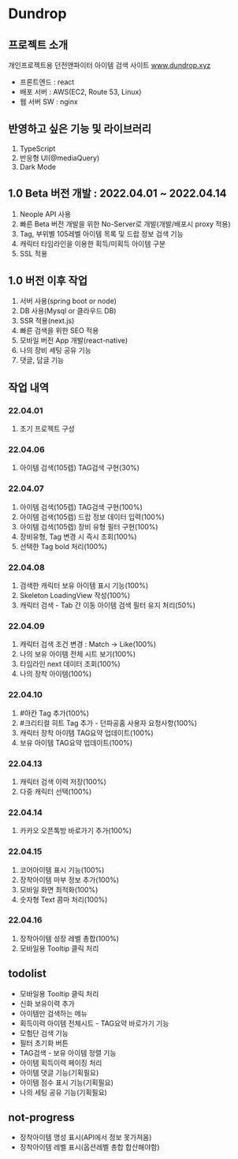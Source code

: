 # Dundrop

## 프로젝트 소개
개인프로젝트용 던전앤파이터 아이템 검색 사이트 www.dundrop.xyz
- 프론트엔드 : react
- 배포 서버 : AWS(EC2, Route 53, Linux)
- 웹 서버 SW : nginx

## 반영하고 싶은 기능 및 라이브러리
1. TypeScript
2. 반응형 UI(@mediaQuery)
3. Dark Mode

## 1.0 Beta 버전 개발 : 2022.04.01 ~ 2022.04.14
1. Neople API 사용
2. 빠른 Beta 버전 개발을 위한 No-Server로 개발(개발/배포시 proxy 적용)
3. Tag, 부위별 105레벨 아이템 목록 및 드랍 정보 검색 기능
4. 캐릭터 타임라인을 이용한 획득/미획득 아이템 구분
5. SSL 적용

## 1.0 버전 이후 작업
1. 서버 사용(spring boot or node)
2. DB 사용(Mysql or 클라우드 DB)
3. SSR 적용(next.js)
4. 빠른 검색을 위한 SEO 적용
5. 모바일 버전 App 개발(react-native)
6. 나의 장비 세팅 공유 기능
7. 댓글, 답글 기능

## 작업 내역
### 22.04.01
1. 초기 프로젝트 구성

### 22.04.06
1. 아이템 검색(105렙) TAG검색 구현(30%)

### 22.04.07
1. 아이템 검색(105렙) TAG검색 구현(100%)
2. 아이템 검색(105렙) 드랍 정보 데이터 입력(100%)
3. 아이템 검색(105렙) 장비 유형 필터 구현(100%)
4. 장비유형, Tag 변경 시 즉시 조회(100%)
5. 선택한 Tag bold 처리(100%)

### 22.04.08
1. 검색한 캐릭터 보유 아이템 표시 기능(100%)
2. Skeleton LoadingView 작성(100%)
3. 캐릭터 검색 - Tab 간 이동 아이템 검색 필터 유지 처리(50%)

### 22.04.09
1. 캐릭터 검색 조건 변경 : Match -> Like(100%)
2. 나의 보유 아이템 전체 시트 보기(100%)
3. 타임라인 next 데이터 조회(100%)
4. 나의 장착 아이템(100%)

### 22.04.10
1. #아칸 Tag 추가(100%)
2. #크리티컬 히트 Tag 추가 - 던파공홈 사용자 요청사항(100%)
3. 캐릭터 장착 아이템 TAG요약 업데이트(100%)
4. 보유 아이템 TAG요약 업데이트(100%)

### 22.04.13
1. 캐릭터 검색 이력 저장(100%)
2. 다중 캐릭터 선택(100%)

### 22.04.14
1. 카카오 오픈톡방 바로가기 추가(100%)

### 22.04.15
1. 코어아이템 표시 기능(100%)
2. 장착아이템 마부 정보 추가(100%)
3. 모바일 화면 최적화(100%)
4. 숫자형 Text 콤마 처리(100%)

### 22.04.16
1. 장착아이템 성장 레벨 총합(100%)
2. 모바일용 Tooltip 클릭 처리

## todolist
- 모바일용 Tooltip 클릭 처리
- 신화 보유이력 추가
- 아이템만 검색하는 메뉴
- 획득이력 아이템 전체시트 - TAG요약 바로가기 기능
- 모험단 검색 기능
- 필터 초기화 버튼
- TAG검색 - 보유 아이템 정렬 기능
- 아이템 획득이력 페이징 처리
- 아이템 댓글 기능(기획필요)
- 아이템 점수 표시 기능(기획필요)
- 나의 세팅 공유 기능(기획필요)

## not-progress
- 장착아이템 명성 표시(API에서 정보 못가져옴)
- 장착아이템 레벨 표시(옵션레벨 총합 합산해야함)